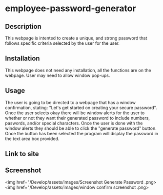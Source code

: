 # employee-password-generator

## Description
This webpage is intented to create a unique, and strong password that follows specific criteria selected by the user for the user. 

## Installation 
This webpage does not need any installation, all the functions are on the webpage. User may need to allow window pop-ups. 

## Usage
The user is going to be directed to a webpage that has a window confirmation, stating: "Let's get started on creating your secure password". Once the user selects okay there will be window alerts for the user to whether or not they want their generated password to include numbers, paswords, and/or special characters. Once the user is done with the window alerts they should be able to click the "generate password" button. Once the button has been selected the program will display the password in the text area box provided. 

## Link to site

## Screenshot 
<img href="/Develop/assets/images/Screenshot Generate Password .png>
<img href="/Develop/assets/images/window confirm screenshot .png>
